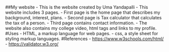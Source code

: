 ##My website
    - This is the website created by Uma Yandapalli
    - This website includes 3 pages.
    - First page is the home page that describes my background, interest, plans.
    - Second page is Tax calculator that calculates the tax of a person.
    - Third page contains contact information.
    - The website also contains my college video, html tags and links to my profile.
#Uses
    - HTML, a markup language for web pages.
    - css, a style sheet for styling markup languages.
#References
    - https://www.w3schools.com/html/
    - https://validator.w3.org/

